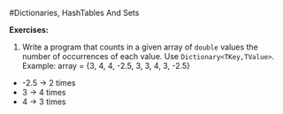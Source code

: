 #Dictionaries, HashTables And Sets

**Exercises:**

01. Write a program that counts in a given array of ``double`` values the number of occurrences of each value. Use ``Dictionary<TKey,TValue>``.
 Example: array = {3, 4, 4, -2.5, 3, 3, 4, 3, -2.5}
 * -2.5 -> 2 times
 * 3 -> 4 times
 * 4 -> 3 times
